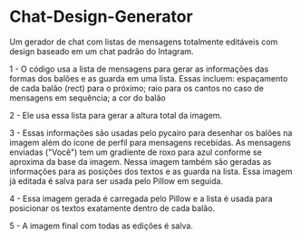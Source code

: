 # Chat-Design-Generator
Um gerador de chat com listas de mensagens totalmente editáveis com design baseado em um chat padrão do Intagram.

1 - O código usa a lista de mensagens para gerar as informações das formas dos balões e as guarda em uma lista. Essas incluem: espaçamento de cada balão (rect) para o próximo; raio para os cantos no caso de mensagens em sequência; a cor do balão

2 - Ele usa essa lista para gerar a altura total da imagem. 

3 - Essas informações são usadas pelo pycairo para desenhar os balões na imagem além do ícone de perfil para mensagens recebidas. As mensagens enviadas ("Você") tem um gradiente de roxo para azul conforme se aproxima da base da imagem. Nessa imagem também são geradas as informações para as posições dos textos e as guarda na lista. Essa imagem já editada é salva para ser usada pelo Pillow em seguida.

4 - Essa imagem gerada é carregada pelo Pillow e a lista é usada para posicionar os textos exatamente dentro de cada balão.

5 - A imagem final com todas as edições é salva.

